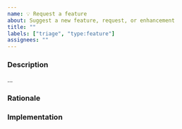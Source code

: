 ```yaml
---
name: 💡 Request a feature
about: Suggest a new feature, request, or enhancement
title: ""
labels: ["triage", "type:feature"]
assignees: ""
---
```


### Description

<!--
Explain the feature in as much detail as you can.

What are the expected use cases?

What is the impact on the system and its users?
-->

...

### Rationale

<!--
Why should this feature exist? Why is it worthwhile to develop and implement?
-->

### Implementation

<!--
Do you have ideas regarding the implementation of this feature?

Are you willing to implement this feature?
-->
